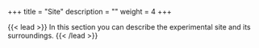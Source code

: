 +++
title = "Site"
description = ""
weight = 4
+++

{{< lead >}}
In this section you can describe the experimental site and its surroundings.
{{< /lead >}}

